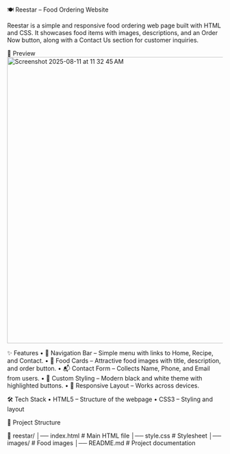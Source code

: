 🍽️ Reestar – Food Ordering Website

Reestar is a simple and responsive food ordering web page built with HTML and CSS.
It showcases food items with images, descriptions, and an Order Now 
button, along with a Contact Us section for customer inquiries.

📸 Preview
<img width="1439" height="668" alt="Screenshot 2025-08-11 at 11 32 45 AM" src="https://github.com/user-attachments/assets/0c326b6c-7257-4db7-8cb8-cc2bdf21bd15" />

✨ Features
	•	📌 Navigation Bar – Simple menu with links to Home, Recipe, and Contact.
	•	🍔 Food Cards – Attractive food images with title, description, and order button.
	•	📬 Contact Form – Collects Name, Phone, and Email from users.
	•	🎨 Custom Styling – Modern black and white theme with highlighted buttons.
	•	📱 Responsive Layout – Works across devices.

 🛠️ Tech Stack
	•	HTML5 – Structure of the webpage
	•	CSS3 – Styling and layout

📂 Project Structure

📁 reestar/
│── index.html       # Main HTML file
│── style.css        # Stylesheet
│── images/          # Food images
│── README.md        # Project documentation
